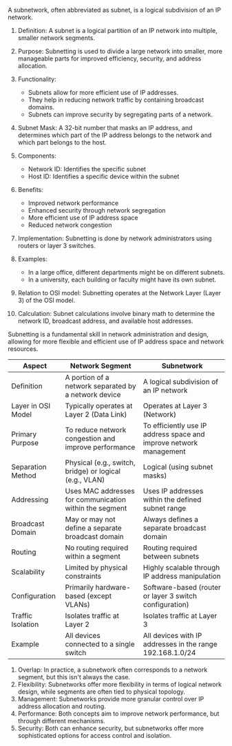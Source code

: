 A subnetwork, often abbreviated as subnet, is a logical subdivision of an IP network.

1. Definition: A subnet is a logical partition of an IP network into multiple, smaller network segments.

2. Purpose: Subnetting is used to divide a large network into smaller, more manageable parts for improved efficiency, security, and address allocation.

3. Functionality:
   - Subnets allow for more efficient use of IP addresses.
   - They help in reducing network traffic by containing broadcast domains.
   - Subnets can improve security by segregating parts of a network.

4. Subnet Mask: A 32-bit number that masks an IP address, and determines which part of the IP address belongs to the network and which part belongs to the host.

5. Components:
   - Network ID: Identifies the specific subnet
   - Host ID: Identifies a specific device within the subnet

6. Benefits:
   - Improved network performance
   - Enhanced security through network segregation
   - More efficient use of IP address space
   - Reduced network congestion

7. Implementation: Subnetting is  done by network administrators using routers or layer 3 switches.

8. Examples:
   - In a large office, different departments might be on different subnets.
   - In a university, each building or faculty might have its own subnet.

9. Relation to OSI model: Subnetting operates at the Network Layer (Layer 3) of the OSI model.

10. Calculation: Subnet calculations involve binary math to determine the network ID, broadcast address, and available host addresses.

Subnetting is a fundamental skill in network administration and design, allowing for more flexible and efficient use of IP address space and network resources.

| Aspect | Network Segment | Subnetwork |
|--------|-----------------|------------|
| Definition | A portion of a network separated by a network device | A logical subdivision of an IP network |
| Layer in OSI Model | Typically operates at Layer 2 (Data Link) | Operates at Layer 3 (Network) |
| Primary Purpose | To reduce network congestion and improve performance | To efficiently use IP address space and improve network management |
| Separation Method | Physical (e.g., switch, bridge) or logical (e.g., VLAN) | Logical (using subnet masks) |
| Addressing | Uses MAC addresses for communication within the segment | Uses IP addresses within the defined subnet range |
| Broadcast Domain | May or may not define a separate broadcast domain | Always defines a separate broadcast domain |
| Routing | No routing required within a segment | Routing required between subnets |
| Scalability | Limited by physical constraints | Highly scalable through IP address manipulation |
| Configuration | Primarily hardware-based (except VLANs) | Software-based (router or layer 3 switch configuration) |
| Traffic Isolation | Isolates traffic at Layer 2 | Isolates traffic at Layer 3 |
| Example | All devices connected to a single switch | All devices with IP addresses in the range 192.168.1.0/24 |

1. Overlap: In practice, a subnetwork often corresponds to a network segment, but this isn't always the case.
2. Flexibility: Subnetworks offer more flexibility in terms of logical network design, while segments are often tied to physical topology.
3. Management: Subnetworks provide more granular control over IP address allocation and routing.
4. Performance: Both concepts aim to improve network performance, but through different mechanisms.
5. Security: Both can enhance security, but subnetworks offer more sophisticated options for access control and isolation.
